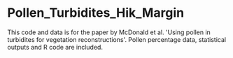 # Pollen_Turbidites_Hik_Margin
This code and data is for the paper by McDonald et al. 'Using pollen in turbidites for vegetation reconstructions'. Pollen percentage data, statistical outputs and R code are included.
